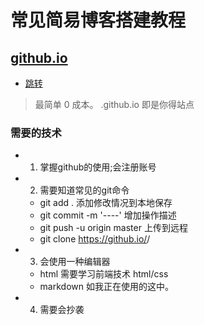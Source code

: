 # 常见简易博客搭建教程

## [github.io](./github.io)
- [跳转](./github.io) 
> 最简单 0 成本。 <username>.github.io 即是你得站点

### 需要的技术
- 1. 掌握github的使用;会注册账号
- 2. 需要知道常见的git命令
    - git add .  添加修改情况到本地保存
    - git commit -m '----' 增加操作描述
    - git push -u origin master  上传到远程
    - git clone https://github.io/<username>/<resposibility>
- 3. 会使用一种编辑器
    - html 需要学习前端技术 html/css 
    - markdown 如我正在使用的这中。
- 4. 需要会抄袭
